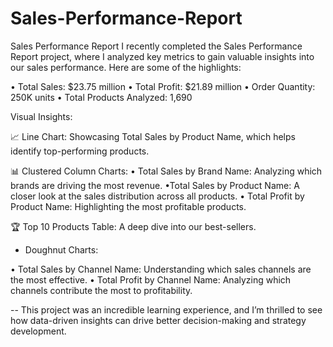 # Sales-Performance-Report
Sales Performance Report
I recently completed the Sales Performance Report project, where I analyzed key metrics to gain valuable insights into our sales performance. Here are some of the highlights:

• Total Sales: $23.75 million
• Total Profit: $21.89 million
• Order Quantity: 250K units
• Total Products Analyzed: 1,690

Visual Insights:

📈 Line Chart: Showcasing Total Sales by Product Name, which helps identify top-performing products.

📊 Clustered Column Charts:
• Total Sales by Brand Name: Analyzing which brands are driving the most revenue.
•Total Sales by Product Name: A closer look at the sales distribution across all products.
• Total Profit by Product Name: Highlighting the most profitable products.

🏆 Top 10 Products Table: A deep dive into our best-sellers.

- Doughnut Charts:

• Total Sales by Channel Name: Understanding which sales channels are the most effective.
• Total Profit by Channel Name: Analyzing which channels contribute the most to profitability.

-- This project was an incredible learning experience, and I’m thrilled to see how data-driven insights can drive better decision-making and strategy development.
